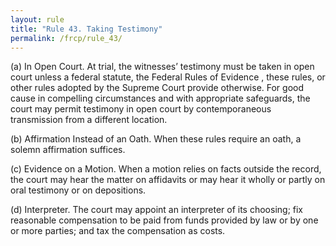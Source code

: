 ```yaml
---
layout: rule
title: "Rule 43. Taking Testimony"
permalink: /frcp/rule_43/
---
```


(a) In Open Court. At trial, the witnesses’ testimony must be taken in open court unless a federal statute, the Federal Rules of Evidence , these rules, or other rules adopted by the Supreme Court provide otherwise. For good cause in compelling circumstances and with appropriate safeguards, the court may permit testimony in open court by contemporaneous transmission from a different location.


(b) Affirmation Instead of an Oath. When these rules require an oath, a solemn affirmation suffices.


(c) Evidence on a Motion. When a motion relies on facts outside the record, the court may hear the matter on affidavits or may hear it wholly or partly on oral testimony or on depositions.


(d) Interpreter. The court may appoint an interpreter of its choosing; fix reasonable compensation to be paid from funds provided by law or by one or more parties; and tax the compensation as costs.